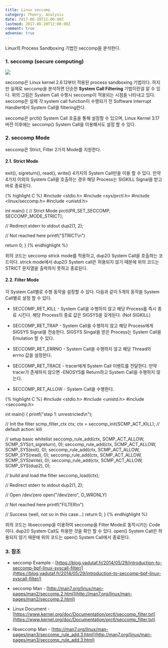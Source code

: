```yaml
---
title: Linux seccomp
category: Theory, Analysis
date: 2017-06-20T12:00:00Z
lastmod: 2017-06-20T12:00:00Z
comment: true
adsense: true
---
```


Linux의 Process Sandboxing 기법인 seccomp을 분석한다.

### 1. seccomp (secure computing)

![]({{site.baseurl}}/images/theory_analysis/Linux_seccomp/seccomp_Hook.PNG)

seccomp은 Linux kernel 2.6.12부터 적용된 process sandboxing 기법이다. 하지만 실제로 seccomp을 분석하면 단순한 **System Call Filtering** 기법이란걸 알 수 있다. 위의 그림은 System Call 수행시 seccomp이 적용되는 시점을 나타내고 있다. seccomp은 실제 각 system call function이 수행되기 전 Software Interrupt Handler에서 System Call을 filtering한다.

seccomp은 prctl() System Call 호출을 통해 설정할 수 있으며, Linux Kernel 3.17 버전 이후에는 seccomp() System Call을 이용해서도 설정 할 수 있다.

### 2. seccomp Mode

seccomp은 Strict, Filter 2가지 Mode를 지원한다.

#### 2.1. Strict Mode

exit(), sigreturn(), read(), write() 4가지의 System Call만을 이용 할 수 있다. 만약 4가지 이외의 System Call을 호출하는 경우 해당 Process는 SIGKILL Signal을 받고 바로 종료된다.

{% highlight C %}
#include <stdio.h>
#include <sys/prctl.h>
#include <linux/seccomp.h>
#include <unistd.h>

int main() {
  // Strict Mode
  prctl(PR_SET_SECCOMP, SECCOMP_MODE_STRICT);

  // Redirect stderr to stdout
  dup2(1, 2);

  // Not reached here
  printf("STRICT\n")

  return 0;
}
{% endhighlight %}

위의 코드는 seccomp strick mode를 적용하고, dup2() System Call을 호출하는 코드이다. strick mode에서 dup2() System call은 허용되지 않기 때문에 위의 코드는 STRICT 문자열을 출력하지 못하고 종료된다.

#### 2.2. Filter Mode

각 System Call별로 수행 동작을 설정할 수 있다. 다음과 같이 5개의 동작을 System Call별로 설정 할 수 있다.

* SECCOMP_RET_KILL - System Call을 수행하지 않고 해당 Process를 즉시 종료 시킨다. 해당 Process의 종료 값은 SIGSYS을 갖게된다. (Not SIGKILL)

* SECCOMP_RET_TRAP - System Call을 수행하지 않고 해당 Process에게 SIGSYS Signal을 전송한다. SIGSYS Singal을 받은 Process는 System Call을 Emulation 할 수 있다.

* SECCOMP_RET_ERRNO - System Call을 수행하지 않고 해당 Thread의 errno 값을 설정한다.

* SECCOMP_RET_TRACE - tracer에게 System Call 이벤트를 전달한다. 만약 tracer가 존재하지 않으면 -ENOSYS를 Return하고 System Call을 수행하지 않는다.

* SECCOMP_RET_ALLOW - System Call을 수행한다.

{% highlight C %}
#include <stdio.h>
#include <unistd.h>
#include <seccomp.h>

int main() {
  printf("step 1: unrestricted\n");

  // Init the filter
  scmp_filter_ctx ctx;
  ctx = seccomp_init(SCMP_ACT_KILL); // default action: kill

  // setup basic whitelist
  seccomp_rule_add(ctx, SCMP_ACT_ALLOW, SCMP_SYS(rt_sigreturn), 0);
  seccomp_rule_add(ctx, SCMP_ACT_ALLOW, SCMP_SYS(exit), 0);
  seccomp_rule_add(ctx, SCMP_ACT_ALLOW, SCMP_SYS(read), 0);
  seccomp_rule_add(ctx, SCMP_ACT_ALLOW, SCMP_SYS(write), 0);
  seccomp_rule_add(ctx, SCMP_ACT_ALLOW, SCMP_SYS(dup2), 0);

  // build and load the filter
  seccomp_load(ctx);

  // Redirect stderr to stdout
  dup2(1, 2);

  // Open /dev/zero
  open("/dev/zero", O_WRONLY)

  // Not reached here
  printf("FILTER\n")

  // Success (well, not so in this case...)
  return 0;
}
{% endhighlight %}

위의 코드는 libseccomp을 이용하여 seccomp을 Filter Mode로 동작시키는 Code이다. dup2() System Call도 허용한 것을 확인 할 수 있다. open() System Call은 허용되지 않기 때문에 위의 코드는 open() System Call에서 종료된다.

### 3. 참조

* seccomp Example - [https://blog.yadutaf.fr/2014/05/29/introduction-to-seccomp-bpf-linux-syscall-filter/](https://blog.yadutaf.fr/2014/05/29/introduction-to-seccomp-bpf-linux-syscall-filter/)

* seccomp Man - [http://man7.org/linux/man-pages/man2/seccomp.2.html](http://man7.org/linux/man-pages/man2/seccomp.2.html)

* Linux Document - [https://www.kernel.org/doc/Documentation/prctl/seccomp_filter.txt](https://www.kernel.org/doc/Documentation/prctl/seccomp_filter.txt)

* libseccomp Man - [http://man7.org/linux/man-pages/man3/seccomp_rule_add.3.html](http://man7.org/linux/man-pages/man3/seccomp_rule_add.3.html)
